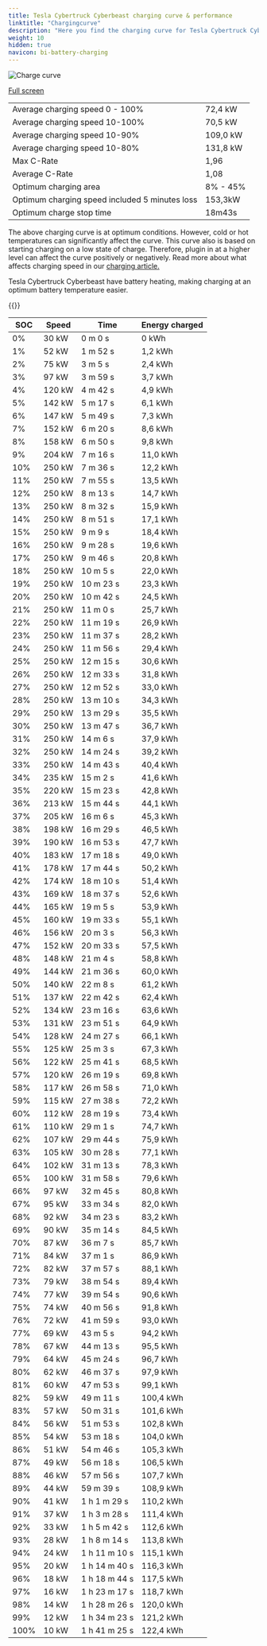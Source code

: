 ```yaml
---
title: Tesla Cybertruck Cyberbeast charging curve & performance
linktitle: "Chargingcurve"
description: "Here you find the charging curve for Tesla Cybertruck Cyberbeast. "
weight: 10
hidden: true
navicon: bi-battery-charging
---
```

<!-- markdownlint-disable MD033 -->
<img src="../chargingcurve.svg" alt="Charge curve" class="img-fluid">

[Full screen](../chargingcurve.svg)


<table class="table table-striped">
<tbody>
<tr>
<td>Average charging speed 0 - 100% </td><td>72,4 kW</td>
</tr>
<tr>
<td>Average charging speed 10-100%</td><td>70,5 kW</td>
</tr>
<tr>
<td>Average charging speed 10-90%</td><td>109,0 kW</td>
</tr>
<tr>
<td>Average charging speed 10-80%</td><td>131,8 kW</td>
</tr>
<tr>
<td>Max C-Rate</td><td>1,96</td>
</tr>
<tr>
<td>Average C-Rate</td><td>1,08</td>
</tr>
<tr>
<td>Optimum charging area</td><td>8% - 45%</td>
</tr>
<tr>
<td>Optimum charging speed included 5 minutes loss</td><td>153,3kW</td>
</tr>
<tr>
<td>Optimum charge stop time</td><td>18m43s</td>
</tr>
</tbody>
</table>


The above charging curve is at optimum conditions. However, cold or hot temperatures can significantly affect the curve. This curve also is based on starting charging on a low state of charge. Therefore, plugin in at a higher level can affect the curve positively or negatively. Read more about what affects charging speed in our [charging article.](../../../../../technology/battery/charging/) 


Tesla Cybertruck Cyberbeast have battery heating, making charging at an optimum battery temperature easier. 


{{<evkxdisplayaddarticle />}}
<table class="table table-striped">
<thead>
<tr><th>SOC</th><th>Speed</th><th>Time</th><th>Energy charged</th></tr>
</thead>
<tbody>
<tr>
<td>0%</td><td>30 kW</td><td> 0 m 0 s </td><td>0 kWh </td>
</tr>
<tr>
<td>1%</td><td>52 kW</td><td> 1 m 52 s </td><td>1,2 kWh </td>
</tr>
<tr>
<td>2%</td><td>75 kW</td><td> 3 m 5 s </td><td>2,4 kWh </td>
</tr>
<tr>
<td>3%</td><td>97 kW</td><td> 3 m 59 s </td><td>3,7 kWh </td>
</tr>
<tr>
<td>4%</td><td>120 kW</td><td> 4 m 42 s </td><td>4,9 kWh </td>
</tr>
<tr>
<td>5%</td><td>142 kW</td><td> 5 m 17 s </td><td>6,1 kWh </td>
</tr>
<tr>
<td>6%</td><td>147 kW</td><td> 5 m 49 s </td><td>7,3 kWh </td>
</tr>
<tr>
<td>7%</td><td>152 kW</td><td> 6 m 20 s </td><td>8,6 kWh </td>
</tr>
<tr>
<td>8%</td><td>158 kW</td><td> 6 m 50 s </td><td>9,8 kWh </td>
</tr>
<tr>
<td>9%</td><td>204 kW</td><td> 7 m 16 s </td><td>11,0 kWh </td>
</tr>
<tr>
<td>10%</td><td>250 kW</td><td> 7 m 36 s </td><td>12,2 kWh </td>
</tr>
<tr>
<td>11%</td><td>250 kW</td><td> 7 m 55 s </td><td>13,5 kWh </td>
</tr>
<tr>
<td>12%</td><td>250 kW</td><td> 8 m 13 s </td><td>14,7 kWh </td>
</tr>
<tr>
<td>13%</td><td>250 kW</td><td> 8 m 32 s </td><td>15,9 kWh </td>
</tr>
<tr>
<td>14%</td><td>250 kW</td><td> 8 m 51 s </td><td>17,1 kWh </td>
</tr>
<tr>
<td>15%</td><td>250 kW</td><td> 9 m 9 s </td><td>18,4 kWh </td>
</tr>
<tr>
<td>16%</td><td>250 kW</td><td> 9 m 28 s </td><td>19,6 kWh </td>
</tr>
<tr>
<td>17%</td><td>250 kW</td><td> 9 m 46 s </td><td>20,8 kWh </td>
</tr>
<tr>
<td>18%</td><td>250 kW</td><td> 10 m 5 s </td><td>22,0 kWh </td>
</tr>
<tr>
<td>19%</td><td>250 kW</td><td> 10 m 23 s </td><td>23,3 kWh </td>
</tr>
<tr>
<td>20%</td><td>250 kW</td><td> 10 m 42 s </td><td>24,5 kWh </td>
</tr>
<tr>
<td>21%</td><td>250 kW</td><td> 11 m 0 s </td><td>25,7 kWh </td>
</tr>
<tr>
<td>22%</td><td>250 kW</td><td> 11 m 19 s </td><td>26,9 kWh </td>
</tr>
<tr>
<td>23%</td><td>250 kW</td><td> 11 m 37 s </td><td>28,2 kWh </td>
</tr>
<tr>
<td>24%</td><td>250 kW</td><td> 11 m 56 s </td><td>29,4 kWh </td>
</tr>
<tr>
<td>25%</td><td>250 kW</td><td> 12 m 15 s </td><td>30,6 kWh </td>
</tr>
<tr>
<td>26%</td><td>250 kW</td><td> 12 m 33 s </td><td>31,8 kWh </td>
</tr>
<tr>
<td>27%</td><td>250 kW</td><td> 12 m 52 s </td><td>33,0 kWh </td>
</tr>
<tr>
<td>28%</td><td>250 kW</td><td> 13 m 10 s </td><td>34,3 kWh </td>
</tr>
<tr>
<td>29%</td><td>250 kW</td><td> 13 m 29 s </td><td>35,5 kWh </td>
</tr>
<tr>
<td>30%</td><td>250 kW</td><td> 13 m 47 s </td><td>36,7 kWh </td>
</tr>
<tr>
<td>31%</td><td>250 kW</td><td> 14 m 6 s </td><td>37,9 kWh </td>
</tr>
<tr>
<td>32%</td><td>250 kW</td><td> 14 m 24 s </td><td>39,2 kWh </td>
</tr>
<tr>
<td>33%</td><td>250 kW</td><td> 14 m 43 s </td><td>40,4 kWh </td>
</tr>
<tr>
<td>34%</td><td>235 kW</td><td> 15 m 2 s </td><td>41,6 kWh </td>
</tr>
<tr>
<td>35%</td><td>220 kW</td><td> 15 m 23 s </td><td>42,8 kWh </td>
</tr>
<tr>
<td>36%</td><td>213 kW</td><td> 15 m 44 s </td><td>44,1 kWh </td>
</tr>
<tr>
<td>37%</td><td>205 kW</td><td> 16 m 6 s </td><td>45,3 kWh </td>
</tr>
<tr>
<td>38%</td><td>198 kW</td><td> 16 m 29 s </td><td>46,5 kWh </td>
</tr>
<tr>
<td>39%</td><td>190 kW</td><td> 16 m 53 s </td><td>47,7 kWh </td>
</tr>
<tr>
<td>40%</td><td>183 kW</td><td> 17 m 18 s </td><td>49,0 kWh </td>
</tr>
<tr>
<td>41%</td><td>178 kW</td><td> 17 m 44 s </td><td>50,2 kWh </td>
</tr>
<tr>
<td>42%</td><td>174 kW</td><td> 18 m 10 s </td><td>51,4 kWh </td>
</tr>
<tr>
<td>43%</td><td>169 kW</td><td> 18 m 37 s </td><td>52,6 kWh </td>
</tr>
<tr>
<td>44%</td><td>165 kW</td><td> 19 m 5 s </td><td>53,9 kWh </td>
</tr>
<tr>
<td>45%</td><td>160 kW</td><td> 19 m 33 s </td><td>55,1 kWh </td>
</tr>
<tr>
<td>46%</td><td>156 kW</td><td> 20 m 3 s </td><td>56,3 kWh </td>
</tr>
<tr>
<td>47%</td><td>152 kW</td><td> 20 m 33 s </td><td>57,5 kWh </td>
</tr>
<tr>
<td>48%</td><td>148 kW</td><td> 21 m 4 s </td><td>58,8 kWh </td>
</tr>
<tr>
<td>49%</td><td>144 kW</td><td> 21 m 36 s </td><td>60,0 kWh </td>
</tr>
<tr>
<td>50%</td><td>140 kW</td><td> 22 m 8 s </td><td>61,2 kWh </td>
</tr>
<tr>
<td>51%</td><td>137 kW</td><td> 22 m 42 s </td><td>62,4 kWh </td>
</tr>
<tr>
<td>52%</td><td>134 kW</td><td> 23 m 16 s </td><td>63,6 kWh </td>
</tr>
<tr>
<td>53%</td><td>131 kW</td><td> 23 m 51 s </td><td>64,9 kWh </td>
</tr>
<tr>
<td>54%</td><td>128 kW</td><td> 24 m 27 s </td><td>66,1 kWh </td>
</tr>
<tr>
<td>55%</td><td>125 kW</td><td> 25 m 3 s </td><td>67,3 kWh </td>
</tr>
<tr>
<td>56%</td><td>122 kW</td><td> 25 m 41 s </td><td>68,5 kWh </td>
</tr>
<tr>
<td>57%</td><td>120 kW</td><td> 26 m 19 s </td><td>69,8 kWh </td>
</tr>
<tr>
<td>58%</td><td>117 kW</td><td> 26 m 58 s </td><td>71,0 kWh </td>
</tr>
<tr>
<td>59%</td><td>115 kW</td><td> 27 m 38 s </td><td>72,2 kWh </td>
</tr>
<tr>
<td>60%</td><td>112 kW</td><td> 28 m 19 s </td><td>73,4 kWh </td>
</tr>
<tr>
<td>61%</td><td>110 kW</td><td> 29 m 1 s </td><td>74,7 kWh </td>
</tr>
<tr>
<td>62%</td><td>107 kW</td><td> 29 m 44 s </td><td>75,9 kWh </td>
</tr>
<tr>
<td>63%</td><td>105 kW</td><td> 30 m 28 s </td><td>77,1 kWh </td>
</tr>
<tr>
<td>64%</td><td>102 kW</td><td> 31 m 13 s </td><td>78,3 kWh </td>
</tr>
<tr>
<td>65%</td><td>100 kW</td><td> 31 m 58 s </td><td>79,6 kWh </td>
</tr>
<tr>
<td>66%</td><td>97 kW</td><td> 32 m 45 s </td><td>80,8 kWh </td>
</tr>
<tr>
<td>67%</td><td>95 kW</td><td> 33 m 34 s </td><td>82,0 kWh </td>
</tr>
<tr>
<td>68%</td><td>92 kW</td><td> 34 m 23 s </td><td>83,2 kWh </td>
</tr>
<tr>
<td>69%</td><td>90 kW</td><td> 35 m 14 s </td><td>84,5 kWh </td>
</tr>
<tr>
<td>70%</td><td>87 kW</td><td> 36 m 7 s </td><td>85,7 kWh </td>
</tr>
<tr>
<td>71%</td><td>84 kW</td><td> 37 m 1 s </td><td>86,9 kWh </td>
</tr>
<tr>
<td>72%</td><td>82 kW</td><td> 37 m 57 s </td><td>88,1 kWh </td>
</tr>
<tr>
<td>73%</td><td>79 kW</td><td> 38 m 54 s </td><td>89,4 kWh </td>
</tr>
<tr>
<td>74%</td><td>77 kW</td><td> 39 m 54 s </td><td>90,6 kWh </td>
</tr>
<tr>
<td>75%</td><td>74 kW</td><td> 40 m 56 s </td><td>91,8 kWh </td>
</tr>
<tr>
<td>76%</td><td>72 kW</td><td> 41 m 59 s </td><td>93,0 kWh </td>
</tr>
<tr>
<td>77%</td><td>69 kW</td><td> 43 m 5 s </td><td>94,2 kWh </td>
</tr>
<tr>
<td>78%</td><td>67 kW</td><td> 44 m 13 s </td><td>95,5 kWh </td>
</tr>
<tr>
<td>79%</td><td>64 kW</td><td> 45 m 24 s </td><td>96,7 kWh </td>
</tr>
<tr>
<td>80%</td><td>62 kW</td><td> 46 m 37 s </td><td>97,9 kWh </td>
</tr>
<tr>
<td>81%</td><td>60 kW</td><td> 47 m 53 s </td><td>99,1 kWh </td>
</tr>
<tr>
<td>82%</td><td>59 kW</td><td> 49 m 11 s </td><td>100,4 kWh </td>
</tr>
<tr>
<td>83%</td><td>57 kW</td><td> 50 m 31 s </td><td>101,6 kWh </td>
</tr>
<tr>
<td>84%</td><td>56 kW</td><td> 51 m 53 s </td><td>102,8 kWh </td>
</tr>
<tr>
<td>85%</td><td>54 kW</td><td> 53 m 18 s </td><td>104,0 kWh </td>
</tr>
<tr>
<td>86%</td><td>51 kW</td><td> 54 m 46 s </td><td>105,3 kWh </td>
</tr>
<tr>
<td>87%</td><td>49 kW</td><td> 56 m 18 s </td><td>106,5 kWh </td>
</tr>
<tr>
<td>88%</td><td>46 kW</td><td> 57 m 56 s </td><td>107,7 kWh </td>
</tr>
<tr>
<td>89%</td><td>44 kW</td><td> 59 m 39 s </td><td>108,9 kWh </td>
</tr>
<tr>
<td>90%</td><td>41 kW</td><td>1 h 1 m 29 s </td><td>110,2 kWh </td>
</tr>
<tr>
<td>91%</td><td>37 kW</td><td>1 h 3 m 28 s </td><td>111,4 kWh </td>
</tr>
<tr>
<td>92%</td><td>33 kW</td><td>1 h 5 m 42 s </td><td>112,6 kWh </td>
</tr>
<tr>
<td>93%</td><td>28 kW</td><td>1 h 8 m 14 s </td><td>113,8 kWh </td>
</tr>
<tr>
<td>94%</td><td>24 kW</td><td>1 h 11 m 10 s </td><td>115,1 kWh </td>
</tr>
<tr>
<td>95%</td><td>20 kW</td><td>1 h 14 m 40 s </td><td>116,3 kWh </td>
</tr>
<tr>
<td>96%</td><td>18 kW</td><td>1 h 18 m 44 s </td><td>117,5 kWh </td>
</tr>
<tr>
<td>97%</td><td>16 kW</td><td>1 h 23 m 17 s </td><td>118,7 kWh </td>
</tr>
<tr>
<td>98%</td><td>14 kW</td><td>1 h 28 m 26 s </td><td>120,0 kWh </td>
</tr>
<tr>
<td>99%</td><td>12 kW</td><td>1 h 34 m 23 s </td><td>121,2 kWh </td>
</tr>
<tr>
<td>100%</td><td>10 kW</td><td>1 h 41 m 25 s </td><td>122,4 kWh </td>
</tr>
</tbody>
</table>

